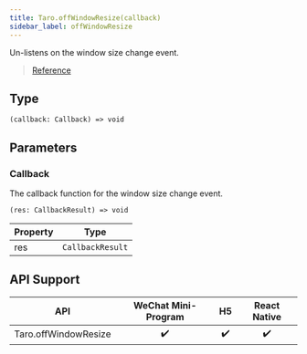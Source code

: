 ```yaml
---
title: Taro.offWindowResize(callback)
sidebar_label: offWindowResize
---
```


Un-listens on the window size change event.

> [Reference](https://developers.weixin.qq.com/miniprogram/dev/api/ui/window/wx.offWindowResize.html)

## Type

```tsx
(callback: Callback) => void
```

## Parameters

### Callback

The callback function for the window size change event.

```tsx
(res: CallbackResult) => void
```

<table>
  <thead>
    <tr>
      <th>Property</th>
      <th>Type</th>
    </tr>
  </thead>
  <tbody>
    <tr>
      <td>res</td>
      <td><code>CallbackResult</code></td>
    </tr>
  </tbody>
</table>

## API Support

|         API          | WeChat Mini-Program | H5 | React Native |
|:--------------------:|:-------------------:|:--:|:------------:|
| Taro.offWindowResize |         ✔️          | ✔️ |      ✔️      |
